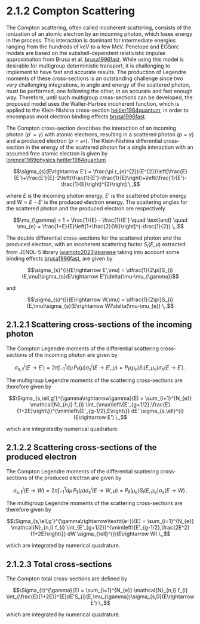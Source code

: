 # 2.1.2 Compton Scattering

The Compton scattering, often called incoherent scattering, consists of the ionization of an atomic electron by an incoming photon, which loses energy in the process. This interaction is dominant for intermediate energies ranging from the hundreds of keV to a few MeV. Penelope and EGSnrc models are based on the subshell-dependent relativistic impulse approximation from Brusa et al. [brusa1996fast](@cite). While using this model is desirable for multigroup deterministic transport, it is challenging to implement to have fast and accurate results. The production of Legendre moments of these cross-sections is an outstanding challenge since two very challenging integrations, in angle and energy of the scattered photon, must be performed, one following the other, in an accurate and fast enough way. Therefore, until such multigroup cross-sections can be developed, the proposed model uses the Waller-Hartree incoherent function, which is applied to the Klein-Nishina cross-section [heitler1984quantum](@cite), in order to encompass most electron binding effects [brusa1996fast](@cite).

The Compton cross-section describes the interaction of an incoming photon ($p'=\gamma$) with atomic electrons, resulting in a scattered photon ($p=\gamma$) and a produced electron ($p=\texttt{e+}$). The Klein-Nishina differential cross-section in the energy of the scattered photon for a single interaction with an assumed free atomic electron is given by [lorence1989physics,heitler1984quantum](@cite)

$$\sigma_{s}(E\rightarrow E') = \frac{\pi r_{e}^{2}}{E^{2}}\left[\frac{E}{E'}+\frac{E'}{E}-2\left(\frac{1}{E'}-\frac{1}{E}\right)+\left(\frac{1}{E'}-\frac{1}{E}\right)^{2}\right] \,,$$

where $E$ is the incoming photon energy, $E'$ is the scattered photon energy and $W = E - E'$ is the produced electron energy. The scattering angles for the scattered photon and the produced electron are respectively

$$\mu_{\gamma} = 1 + \frac{1}{E} - \frac{1}{E'} \quad \text{and} \quad \mu_{e} = \frac{1+E}{E}\left[1+\frac{2}{W}\right]^{-\frac{1}{2}} \,.$$

The double differential cross-sections for the scattered photon and the produced electron, with an incoherent scattering factor $S_{i}(E,\mu)$ extracted from JENDL-5 library [iwamoto2023japanese](@cite) taking into account some binding effects [brusa1996fast](@cite), are given by

$$\sigma_{s}^{i}(E\rightarrow E',\mu) = \dfrac{1}{2\pi}S_{i}(E,\mu)\sigma_{s}(E\rightarrow E')\delta(\mu-\mu_{\gamma})$$

and

$$\sigma_{s}^{i}(E\rightarrow W,\mu) = \dfrac{1}{2\pi}S_{i}(E,\mu)\sigma_{s}(E\rightarrow W)\delta(\mu-\mu_{e}) \,.$$

## 2.1.2.1 Scattering cross-sections of the incoming photon

The Compton Legendre moments of the differential scattering cross-sections of the incoming photon are given by

$$\sigma_{s,\ell}^{i}(E\rightarrow E') = 2\pi\int_{-1}^{1}d\mu\,P_{\ell}(\mu)\sigma_{s}^{i}(E\rightarrow E',\mu) = P_{\ell}(\mu_{\gamma})S_{i}(E,\mu_{\gamma})\sigma_{s}(E\rightarrow E') \,.$$

The multigroup Legendre moments of the scattering cross-sections are therefore given by

$$\Sigma_{s,\ell,g'}^{\gamma\rightarrow\gamma}(E) = \sum_{i=1}^{N_{e}} \mathcal{N}_{n,i} f_{i} \int_{\max\left\{E'_{g+1/2},\frac{E}{1+2E}\right\}}^{\min\left\{E'_{g-1/2},E\right\}} dE' \sigma_{s,\ell}^{i}(E\rightarrow E') \,,$$

which are integratedby numerical quadrature.

## 2.1.2.2 Scattering cross-sections of the produced electron

The Compton Legendre moments of the differential scattering cross-sections of the produced electron are given by

$$\sigma_{s,\ell}^{i}(E\rightarrow W) = 2\pi\int_{-1}^{1}d\mu\,P_{\ell}(\mu)\sigma_{s}^{i}(E\rightarrow W,\mu) = P_{\ell}(\mu_{e})S_{i}(E,\mu_{e})\sigma_{s}(E\rightarrow W) \,.$$

The multigroup Legendre moments of the scattering cross-sections are therefore given by

$$\Sigma_{s,\ell,g'}^{\gamma\rightarrow\texttt{e-}}(E) = \sum_{i=1}^{N_{e}} \mathcal{N}_{n,i} f_{i} \int_{E'_{g+1/2}}^{\min\left\{E'_{g-1/2},\frac{2E^2}{1+2E}\right\}} dW \sigma_{\ell}^{i}(E\rightarrow W) \,,$$

which are integrated by numerical quadrature.

## 2.1.2.3 Total cross-sections

The Compton total cross-sections are defined by

$$\Sigma_{t}^{\gamma}(E) = \sum_{i=1}^{N_{e}} \mathcal{N}_{n,i} f_{i} \int_{\frac{E}{1+2E}}^{E}dE'S_{i}(E,\mu_{\gamma})\sigma_{s,0}(E\rightarrow E') \,,$$

which are integrated by numerical quadrature.